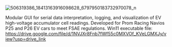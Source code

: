 ![506319386_18413163916098628_6797950183732970078_n](https://github.com/user-attachments/assets/23e8639c-15ae-4db1-b232-16a53fa3f908)

Modular GUI for serial data interpretation, logging, and visualization of EV high-voltage accumulator cell readings.
Developed for Prom Racing Navios P25 and P26 EV cars to meet FSAE regulations.
Win11 executable file: https://drive.google.com/file/d/1NVJXr8Fnb7fWf55c0MXVOf_KVeLGMXJy/view?usp=drive_link
